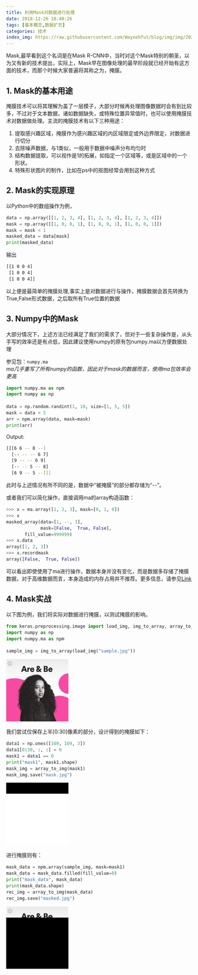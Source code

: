 ```yaml
---
title: 利用Mask对数据进行处理 
date: 2018-12-26 18:40:26
tags: [基本概念,数据扩充]
categories: 技术
index_img: https://raw.githubusercontent.com/Waynehfut/blog/img/img/20220722174304.png
---
```


Mask,最早看到这个名词是在Mask R-CNN中，当时对这个Mask特别的朝圣，以为又有新的技术提出，实际上，Mask早在图像处理的最早阶段就已经开始有这方面的技术，而那个时候大家普遍将其称之为，掩膜。
<!-- more -->

## 1. Mask的基本用途


掩膜技术可以将其理解为盖了一层模子，大部分时候再处理图像数据时会有到比较多，不过对于文本数据，诸如数据缺失，或特殊位置异常值时，也可以使用掩膜技术对数据做处理。主流的掩膜技术有以下三种用途：

1. 提取感兴趣区域，掩膜作为感兴趣区域的内区域限定或外边界限定，对数据进行切分
2. 去除噪声数据，与1类似，一般用于数据中噪声分布均匀时
3. 结构数据提取，可以视作是1的拓展，如指定一个区域等，或是区域中的一个形状。
4. 特殊形状图片的制作，比如在ps中的抠图经常会用到这种方式

## 2. Mask的实现原理

以Python中的数组操作为例，

```python
data = np.array([[1, 2, 3, 4], [1, 2, 3, 4], [1, 2, 3, 4]])
mask = np.array([[1, 0, 0, 1], [1, 0, 0, 1], [1, 0, 0, 1]])
mask = mask < 1
masked_data = data[mask]
print(masked_data)
```

输出

```bash
[[1 0 0 4]
 [1 0 0 4]
 [1 0 0 4]]
```

以上便是最简单的掩膜处理,事实上是对数据进行与操作，掩膜数据会首先转换为True,False形式数据，之后取所有True位置的数据

## 3. Numpy中的Mask

大部分情况下，上述方法已经满足了我们的需求了，但对于一些复杂操作是，从头手写的效率还是有点低，因此建议使用numpy的原有包numpy.ma以方便数据处理

参见包：`numpy.ma`  
_ma几乎重写了所有numpy的函数，因此对于mask的数据而言，使用ma包效率会更高_

```python
import numpy.ma as npm
import numpy as np

data = np.random.randint(1, 10, size=[1, 5, 5])
mask = data < 5
arr = npm.array(data, mask=mask)
print(arr)
```

Output:

```bash
[[[6 6 -- 8 --]
  [-- -- -- 6 7]
  [9 -- -- 6 9]
  [-- -- 5 -- 8]
  [6 9 -- 5 --]]]
```

此时与上述情况有所不同的是，数据中“被掩膜”的部分都存储为“--”。

或者我们可以简化操作，直接调用ma的array构造函数：

```python
>>> x = ma.array([1, 2, 3], mask=[0, 1, 0])
>>> x
masked_array(data=[1, --, 3],
             mask=[False,  True, False],
       fill_value=999999)
>>> x.data
array([1, 2, 3])
>>> x.recordmask
array([False,  True, False])
```

可以看出即使使用了ma进行操作，数据本身并没有变化，而是数据多存储了掩膜数据，对于高维数据而言，本身造成的内存占用并不推荐。更多信息，请参见[Link](https://docs.scipy.org/doc/numpy-1.15.1/reference/maskedarray.baseclass.html#numpy.ma.masked)

## 4. Mask实战

以下图为例，我们将实际对数据进行掩膜，以测试掩膜的影响。

```python
from keras.preprocessing.image import load_img, img_to_array, array_to_img
import numpy as np
import numpy.ma as npm

sample_img = img_to_array(load_img("sample.jpg"))

```

![sample](Mask/sample.jpg)

我们尝试仅保存上半[0:30]像素的部分，设计得到的掩膜如下：

```python
data1 = np.ones([169, 169, 3])
data1[0:30, :, :] = 0
mask1 = data1 == 0
print("mask1", mask1.shape)
mask_img = array_to_img(mask1)
mask_img.save("mask.jpg")
```

![mask](Mask/mask.jpg)

进行掩膜则有：

```python
mask_data = npm.array(sample_img, mask=mask1)
mask_data = mask_data.filled(fill_value=0)
print("mask_data", mask_data)
print(mask_data.shape)
rec_img = array_to_img(mask_data)
rec_img.save("masked.jpg")
```

![masked](Mask/masked.jpg)